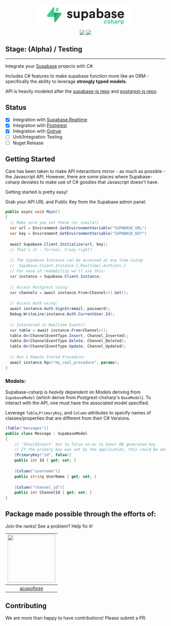 <p align="center">
<img width="300" src=".github/supabase-csharp.png"/>
</p>

<p align="center">
  <img src="https://github.com/supabase/supabase-csharp/workflows/Build%20And%20Test/badge.svg"/>
  <a href="https://www.nuget.org/packages/supabase-csharp/">
    <img src="https://img.shields.io/nuget/vpre/supabase-csharp"/>
  </a>
</p>

## Stage: (Alpha) / Testing

---

Integrate your [Supabase](https://supabase.io) projects with C#.

Includes C# features to make supabase function more like an ORM - specifically the ability to leverage **strongly typed models**.

API is heavily modeled after the [supabase-js repo](https://github.com/supabase/supabase-js) and [postgrest-js repo](https://github.com/supabase/postgrest-js).

## Status

- [x] Integration with [Supabase.Realtime](https://github.com/supabase/realtime-csharp)
- [x] Integration with [Postgrest](https://github.com/supabase/postgrest-csharp)
- [x] Integration with [Gotrue](https://github.com/supabase/supabase-csharp)
- [ ] Unit/Integration Testing
- [ ] Nuget Release

## Getting Started

Care has been taken to make API interactions mirror - as much as possible - the Javascript API. However, there are some places
where Supabase-csharp deviates to make use of C# goodies that Javascript doesn't have.

Getting started is pretty easy!

Grab your API URL and Public Key from the Supabase admin panel.

```c#
public async void Main()
{
  // Make sure you set these (or similar)
  var url = Environment.GetEnvironmentVariable("SUPABASE_URL")
  var key = Environment.GetEnvironmentVariable("SUPABASE_KEY")

  await Supabase.Client.Initialize(url, key);
  // That's it - forreal. Crazy right?

  // The Supabase Instance can be accessed at any time using:
  //  Supabase.Client.Instance {.Realtime|.Auth|etc.}
  // For ease of readability we'll use this:
  var instance = Supabase.Client.Instance;

  // Access Postgrest using:
  var channels = await instance.From<Channel>().Get();

  // Access Auth using:
  await instance.Auth.SignIn(email, password);
  Debug.WriteLine(instance.Auth.CurrentUser.Id);

  // Interested in Realtime Events?
  var table = await instance.From<Channel>();
  table.On(ChannelEventType.Insert, Channel_Inserted);
  table.On(ChannelEventType.Delete, Channel_Deleted);
  table.On(ChannelEventType.Update, Channel_Updated);

  // Run a Remote Stored Procedure:
  await instance.Rpc("my_cool_procedure", params);
}
```

### Models:

Supabase-csharp is _heavily_ dependent on Models deriving from `SupabaseModel` (which derive from Postgrest-chsharp's `BaseModel`). To interact with the API, one must have the associated model specified.

Leverage `Table`,`PrimaryKey`, and `Column` attributes to specify names of classes/properties that are different from their C# Versions.

```c#
[Table("messages")]
public class Message : SupabaseModel
{
    // `ShouldInsert` Set to false so-as to honor DB generated key
    // If the primary key was set by the application, this could be omitted.
    [PrimaryKey("id", false)]
    public int Id { get; set; }

    [Column("username")]
    public string UserName { get; set; }

    [Column("channel_id")]
    public int ChannelId { get; set; }
}
```

## Package made possible through the efforts of:

Join the ranks! See a problem? Help fix it!

| <img src="https://github.com/acupofjose.png" width="150" height="150"> |
| :--------------------------------------------------------------------: |
|              [acupofjose](https://github.com/acupofjose)               |

## Contributing

We are more than happy to have contributions! Please submit a PR.
